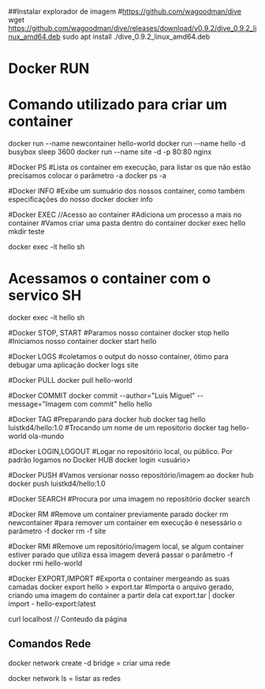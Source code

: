 ##Instalar explorador de imagem
#https://github.com/wagoodman/dive
wget https://github.com/wagoodman/dive/releases/download/v0.9.2/dive_0.9.2_linux_amd64.deb
sudo apt install ./dive_0.9.2_linux_amd64.deb

# Docker RUN
# Comando utilizado para criar um container
docker run --name newcontainer hello-world
docker run --name hello -d busybox sleep 3600
docker run --name site -d -p 80:80 nginx

#Docker PS
#Lista os container em execução, para listar os que não estão precisamos colocar o parâmetro -a
docker ps -a

#Docker INFO
#Exibe um sumuário dos nossos container, como também especificações do nosso docker
docker info

#Docker EXEC //Acesso ao container
#Adiciona um processo a mais no container
#Vamos criar uma pasta dentro do container
docker exec hello mkdir teste 

docker exec -it hello sh

# Acessamos o container com o servico SH
docker exec -it hello sh

#Docker STOP, START
#Paramos nosso container
docker stop hello
#Iniciamos nosso container
docker start hello

#Docker LOGS
#coletamos o output do nosso container, ótimo para debugar uma aplicação
docker logs site

#Docker PULL
docker pull hello-world

#Docker COMMIT
docker commit --author="Luis Miguel" --message="Imagem com commit" hello hello

#Docker TAG
#Preparando para docker hub
docker tag hello luistkd4/hello:1.0
#Trocando um nome de um repositorio
docker tag hello-world ola-mundo

#Docker LOGIN,LOGOUT
#Logar no repositório local, ou público. Por padrão logamos no Docker HUB
docker login <usuário>

#Docker PUSH
#Vamos versionar nosso repositório/imagem ao docker hub
docker push luistkd4/hello:1.0

#Docker SEARCH
#Procura por uma imagem no repositório
docker search <consulta>

#Docker RM
#Remove um container previamente parado
docker rm newcontainer
#para remover um container em execução é nesessário o parâmetro -f
docker rm -f site

#Docker RMI
#Remove um repositório/imagem local, se algum container estiver parado que utiliza essa imagem deverá passar o parâmetro -f
docker rmi hello-world

#Docker EXPORT,IMPORT
#Exporta o container mergeando as suas camadas
docker export hello > export.tar
#Importa o arquivo gerado, criando uma imagem do container a partir dela
cat export.tar | docker import - hello-export:latest





curl localhost // Conteudo da página



## Comandos Rede

docker network  create -d bridge <nome da rede> = criar uma rede

docker network ls = listar as redes

